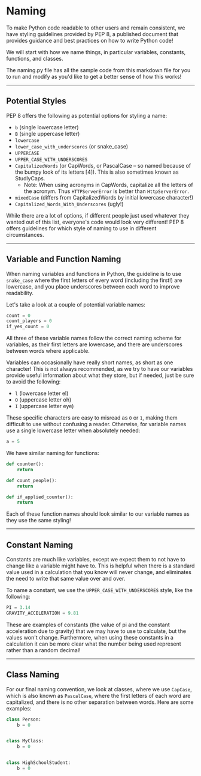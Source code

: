 # Naming

To make Python code readable to other users and remain consistent, we have styling guidelines provided by PEP 8, a published document that provides guidance and best practices on how to write Python code!

We will start with how we name things, in particular variables, constants, functions, and classes.

The naming.py file has all the sample code from this markdown file for you to run and modify as you'd like to get a better sense of how this works!

---

## Potential Styles

PEP 8 offers the following as potential options for styling a name:

- `b` (single lowercase letter)
- `B` (single uppercase letter)
- `lowercase`
- `lower_case_with_underscores` (or snake_case)
- `UPPERCASE`
- `UPPER_CASE_WITH_UNDERSCORES`
- `CapitalizedWords` (or CapWords, or PascalCase – so named because of the bumpy look of its letters [4]). This is also sometimes known as StudlyCaps.
  - Note: When using acronyms in CapWords, capitalize all the letters of the acronym. Thus `HTTPServerError` is better than `HttpServerError`.
- `mixedCase` (differs from CapitalizedWords by initial lowercase character!)
- `Capitalized_Words_With_Underscores` (ugly!)

While there are a lot of options, if different people just used whatever they wanted out of this list, everyone's code would look very different! PEP 8 offers guidelines for which style of naming to use in different circumstances.

---

## Variable and Function Naming

When naming variables and functions in Python, the guideline is to use `snake_case` where the first letters of every word (including the first!) are lowercase, and you place underscores between each word to improve readability.

Let's take a look at a couple of potential variable names:

```python
count = 0
count_players = 0
if_yes_count = 0
```

All three of these variable names follow the correct naming scheme for variables, as their first letters are lowercase, and there are underscores between words where applicable.

Variables can occasionally have really short names, as short as one character! This is not always recommended, as we try to have our variables provide useful information about what they store, but if needed, just be sure to avoid the following:

- `l` (lowercase letter el)
- `O` (uppercase letter oh)
- `I` (uppercase letter eye)

These specific characters are easy to misread as `0` or `1`, making them difficult to use without confusing a reader. Otherwise, for variable names use a single lowercase letter when absolutely needed:

```python
a = 5
```

We have similar naming for functions:

```python
def counter():
    return

def count_people():
    return

def if_applied_counter():
    return
```

Each of these function names should look similar to our variable names as they use the same styling!

---

## Constant Naming

Constants are much like variables, except we expect them to not have to change like a variable might have to. This is helpful when there is a standard value used in a calculation that you know will never change, and eliminates the need to write that same value over and over.

To name a constant, we use the `UPPER_CASE_WITH_UNDERSCORES` style, like the following:

```python
PI = 3.14
GRAVITY_ACCELERATION = 9.81
```

These are examples of constants (the value of pi and the constant acceleration due to gravity) that we may have to use to calculate, but the values won't change. Furthermore, when using these constants in a calculation it can be more clear what the number being used represent rather than a random decimal!

---

## Class Naming

For our final naming convention, we look at classes, where we use `CapCase`, which is also known as `PascalCase`, where the first letters of each word are capitalized, and there is no other separation between words. Here are some examples:

```python
class Person:
    b = 0


class MyClass:
    b = 0


class HighSchoolStudent:
    b = 0


```
